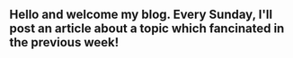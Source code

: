 ## Hello and welcome my blog. Every Sunday, I'll post an article about a topic which fancinated in the previous week! 


 
